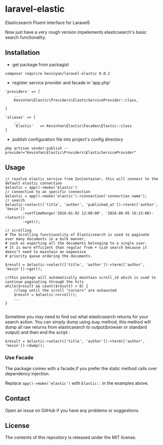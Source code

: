 # laravel-elastic

Elasticsearch Fluent interface for Laravel5

Now just have a very rough version impelements elasticsearch's basic search functionality.

## Installation

- get package from packagist

```
composer requrire kevinyan/laravel-elastic 0.0.1
```

- register service provider and facade in 'app.php'

```
'providers' => [
    ...
    KevinYan\Elastic\Providers\ElasticServiceProvider::class,

]

'aliases' => [
    ...
    'Elastic'   => KevinYan\Elastic\Facades\Elastic::class
]

```


- publish configuration file into project's config directory

```
php artisan vendor:publish --provider="KevinYan\Elastic\Providers\ElasticServiceProvider"
```

## Usage

```
// resolve elastic service from IocContainer, this will connect to the default elastic connection
$elastic = app()->make('elastic')
// connection to an specific connection
$elastic = app()->make('elastic')->connection('connection name');
// search
$elastic->select(['title', 'author', 'published_at'])->term(['author', 'kevin'])
        ->setTimeRange('2016-01-02 12:00:00', '2016-06-05 16:23:00)->latest()
        ->get();
        
// scrolling
# The Scrolling functionality of Elasticsearch is used to paginate over many documents in a bulk manner, 
# such as exporting all the documents belonging to a single user. 
# It is more efficient than regular from + size search because it doesn’t need to maintain an expensive 
# priority queue ordering the documents.

$result = $elastic->select(['title', 'author'])->term(['author', 'kevin'])->get();

//this package will automatically maintain scroll_id which is used to continue paginating through the hits
while($result && count($result) > 0) {
    //loop until the scroll "cursors" are exhausted
    $result = $elastic->srcoll();
    ...
}


```

Sometime you may need to find out what elasticsearch returns for your search action. You can simply dump
 using `dump` method, this method will dump all raw returns from elasticsearch to output(browser or standard output) and then end the script :
```
$result = $elastic->select(['title', 'author'])->term(['author', 'kevin'])->dump();
```

### Use Facade

The package comes with a facade,if you prefer the static method calls over dependency injection.

Replace `app()->make('elastic')` with `Elastic::` in the examples above.

## Contact
Open an issue on GitHub if you have any problems or suggestions.

## License
The contents of this repository is released under the MIT license.